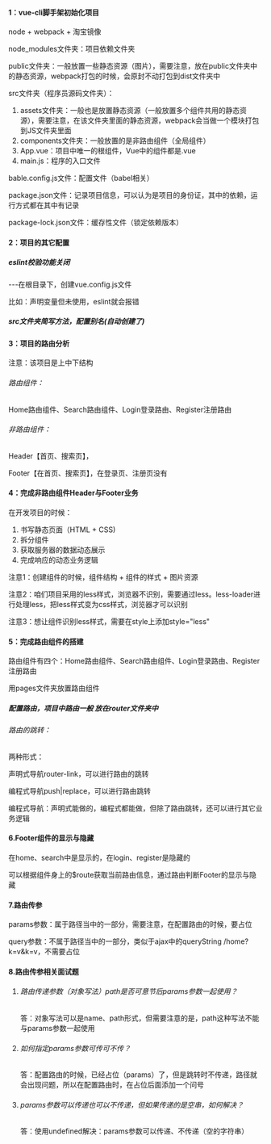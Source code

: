 #### 1：vue-cli脚手架初始化项目

node + webpack + 淘宝镜像



node_modules文件夹：项目依赖文件夹

public文件夹：一般放置一些静态资源（图片），需要注意，放在public文件夹中的静态资源，webpack打包的时候，会原封不动打包到dist文件夹中



src文件夹（程序员源码文件夹）：

1. assets文件夹：一般也是放置静态资源（一般放置多个组件共用的静态资源），需要注意，在该文件夹里面的静态资源，webpack会当做一个模块打包到JS文件夹里面
2. components文件夹：一般放置的是非路由组件（全局组件）
3. App.vue：项目中唯一的根组件，Vue中的组件都是.vue
4. main.js：程序的入口文件

bable.config.js文件：配置文件（babel相关）

package.json文件：记录项目信息，可以认为是项目的身份证，其中的依赖，运行方式都在其中有记录

package-lock.json文件：缓存性文件（锁定依赖版本）



#### 2：项目的其它配置

##### eslint校验功能关闭

---在根目录下，创建vue.config.js文件

比如：声明变量但未使用，eslint就会报错

##### src文件夹简写方法，配置别名(自动创建了)



#### 3：项目的路由分析

注意：该项目是上中下结构

###### 路由组件：

Home路由组件、Search路由组件、Login登录路由、Register注册路由

###### 非路由组件：

Header【首页、搜索页】，

Footer【在首页、搜索页】，在登录页、注册页没有



#### 4：完成非路由组件Header与Footer业务

在开发项目的时候：

1. 书写静态页面（HTML +  CSS)
2. 拆分组件
3. 获取服务器的数据动态展示
4. 完成响应的动态业务逻辑

注意1：创建组件的时候，组件结构 + 组件的样式 + 图片资源

注意2：咱们项目采用的less样式，浏览器不识别，需要通过less。less-loader进行处理less，把less样式变为css样式，浏览器才可以识别

注意3：想让组件识别less样式，需要在style上添加style="less"



#### 5：完成路由组件的搭建

路由组件有四个：Home路由组件、Search路由组件、Login登录路由、Register注册路由

用pages文件夹放置路由组件

##### 配置路由，项目中路由一般 放在router文件夹中

###### 路由的跳转：

两种形式：

声明式导航router-link，可以进行路由的跳转

编程式导航push|replace，可以进行路由跳转



编程式导航：声明式能做的，编程式都能做，但除了路由跳转，还可以进行其它业务逻辑



#### 6.Footer组件的显示与隐藏

在home、search中是显示的，在login、register是隐藏的

可以根据组件身上的$route获取当前路由信息，通过路由判断Footer的显示与隐藏



#### 7.路由传参

params参数：属于路径当中的一部分，需要注意，在配置路由的时候，要占位

query参数：不属于路径当中的一部分，类似于ajax中的queryString /home?k=v&k=v，不需要占位



#### 8.路由传参相关面试题

1. ###### 路由传递参数（对象写法）path是否可意节后params参数一起使用？

   答：对象写法可以是name、path形式，但需要注意的是，path这种写法不能与params参数一起使用

2. ###### 如何指定params参数可传可不传？

   答：配置路由的时候，已经占位（params）了，但是跳转时不传递，路径就会出现问题，所以在配置路由时，在占位后面添加一个问号

3. ###### params参数可以传递也可以不传递，但如果传递的是空串，如何解决？

   答：使用undefined解决：params参数可以传递、不传递（空的字符串）

